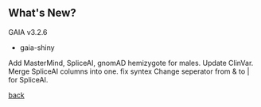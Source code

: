 ## What's New?

GAIA v3.2.6

* gaia-shiny

Add MasterMind, SpliceAI, gnomAD hemizygote for males.
Update ClinVar.
Merge SpliceAI columns into one.
fix syntex
Change seperator from & to | for SpliceAI.

[back](./)
